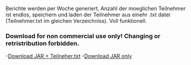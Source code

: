  Berichte werden per Woche generiert, Anzahl der moeglichen Teilnehmer ist endlos, speichern und laden der Teilnehmer aus einehr .txt datei (Teilnehmer.txt im gleichen Verzeichniss). Voll funktionell.
 
 ### Download for non commercial use only! Changing or retristribution forbidden.
 -[Download JAR + Teilneher.txt](https://github.com/rickyyR/Multi_Berichtsheft_Generator/releases/download/BerichtsheftGen/Multi_Berichtsheft_Generator.zip)
 -[Download JAR only](https://github.com/rickyyR/Multi_Berichtsheft_Generator/releases/download/BerichtsheftGen/GUIReportsGen-1.0-SNAPSHOT-jar-with-dependencies.jar)
